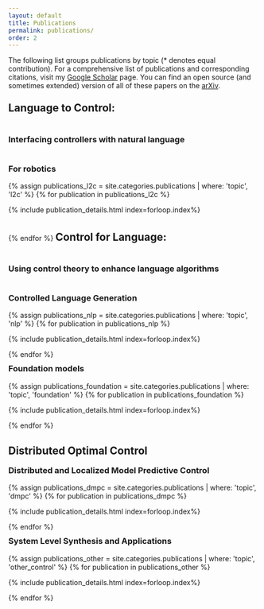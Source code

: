 ```yaml
---
layout: default
title: Publications
permalink: publications/
order: 2
---
```


<style>
.bullet-point {
    margin-right: 5px; /* Reduced margin for less space on the left */
    color: black;     /* Ensures the bullet point is black */
    display: inline-block;
    width: 20px;      /* Adjusts the width to align properly */
    font-weight: bold
}
</style>
The following list groups publications by topic (* denotes equal contribution).
For a comprehensive list of publications and corresponding citations, visit my <a href="https://scholar.google.com/citations?user=2snI7NsAAAAJ&hl=en"> Google Scholar</a> page. You can find an open source (and sometimes extended) version of all of these papers on the <a href="https://arxiv.org"> arXiv</a>.

<!-- Language to Control -->
<h2 style="display: inline-block; margin-top:10px;"> Language to Control: </h2>
<h3 style="display: inline-block"> Interfacing controllers with natural language </h3>
<!-- Robotics -->
<h3 style="color: inherit"> For robotics </h3>
<div class="home">
    {% assign publications_l2c = site.categories.publications | where: 'topic', 'l2c' %}
    {% for publication in publications_l2c %}
<div class="publication" id="publication-{{publication.id}}">
    <p>
     {% include publication_details.html index=forloop.index%}
    </p>
</div>
{% endfor %}

<!-- Control for Language -->
<h2 style="display: inline-block; margin-top:20px;"> Control for Language: </h2>
<h3 style="display: inline-block"> Using control theory to enhance language algorithms </h3>
<!-- Controlled Language Generation -->
<h3 style= "color: inherit"> Controlled Language Generation </h3>
<div class="home">
    {% assign publications_nlp = site.categories.publications | where: 'topic', 'nlp' %}
    {% for publication in publications_nlp %}
<div class="publication" id="publication-{{publication.id}}">
    <p>
     {% include publication_details.html index=forloop.index%}
    </p>
</div>
{% endfor %}
<!-- Foundation Models -->
<h3 style="margin-top:10px;  color: inherit"> Foundation models </h3>
<div class="home">
    {% assign publications_foundation = site.categories.publications | where: 'topic', 'foundation' %}
    {% for publication in publications_foundation %}
<div class="publication" id="publication-{{publication.id}}">
    <p>
     {% include publication_details.html index=forloop.index%}
    </p>
</div>
{% endfor %}

<!-- Optimal Control -->
<h2 style="margin-top:30px;"> Distributed Optimal Control </h2>
<!-- DLMPC -->
<h3 style="margin-top:10px;  color: inherit"> Distributed and Localized Model Predictive Control </h3>
<div class="home">
    {% assign publications_dmpc = site.categories.publications | where: 'topic', 'dmpc' %}
    {% for publication in publications_dmpc %}
<div class="publication" id="publication-{{publication.id}}">
    <p>
    {% include publication_details.html index=forloop.index%}
    </p>
</div>
{% endfor %}
<!-- Other -->
<h3 style="margin-top:10px;  color: inherit"> System Level Synthesis and Applications </h3>
    {% assign publications_other = site.categories.publications | where: 'topic', 'other_control' %}
    {% for publication in publications_other %}
<div class="publication" id="publication-{{publication.id}}">
    <p>
    {% include publication_details.html index=forloop.index%}
    </p>
</div>
{% endfor %}
</div>
